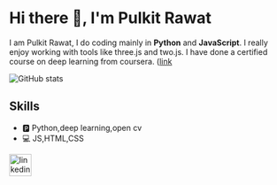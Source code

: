 # Hi there 👋, I'm Pulkit Rawat

I am Pulkit Rawat, I do coding mainly in **Python** and **JavaScript**. I really enjoy working with tools like three.js and two.js. I have done a certified course on deep learning from coursera. ([link](https://coursera.org/share/9198bf9e5641668612752b5cd17be8a2)

![GitHub stats](https://github-readme-stats.vercel.app/api?username=PulkitRawat&show_icons=true)  
## Skills 
* 🅿️ Python,deep learning,open cv
* 💻 JS,HTML,CSS

[<img src='https://cdn.jsdelivr.net/npm/simple-icons@3.0.1/icons/linkedin.svg' alt='linkedin' height='40'>](https://www.linkedin.com/in/pulkit-rawat-ba554b26a/)  


